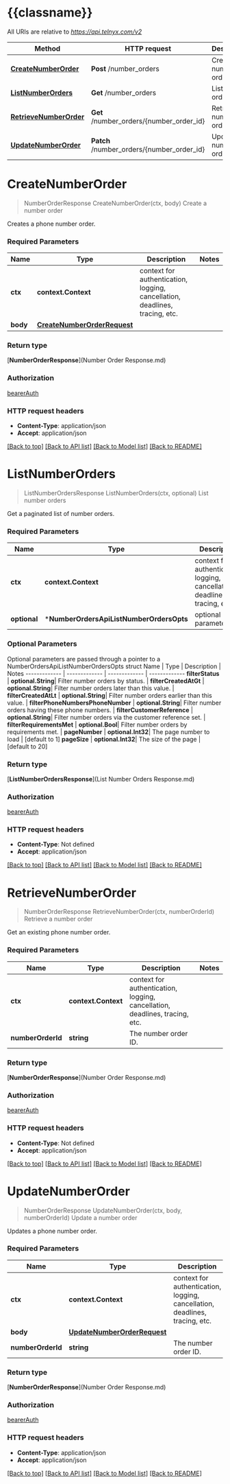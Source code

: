 # {{classname}}

All URIs are relative to *https://api.telnyx.com/v2*

Method | HTTP request | Description
------------- | ------------- | -------------
[**CreateNumberOrder**](NumberOrdersApi.md#CreateNumberOrder) | **Post** /number_orders | Create a number order
[**ListNumberOrders**](NumberOrdersApi.md#ListNumberOrders) | **Get** /number_orders | List number orders
[**RetrieveNumberOrder**](NumberOrdersApi.md#RetrieveNumberOrder) | **Get** /number_orders/{number_order_id} | Retrieve a number order
[**UpdateNumberOrder**](NumberOrdersApi.md#UpdateNumberOrder) | **Patch** /number_orders/{number_order_id} | Update a number order

# **CreateNumberOrder**
> NumberOrderResponse CreateNumberOrder(ctx, body)
Create a number order

Creates a phone number order.

### Required Parameters

Name | Type | Description  | Notes
------------- | ------------- | ------------- | -------------
 **ctx** | **context.Context** | context for authentication, logging, cancellation, deadlines, tracing, etc.
  **body** | [**CreateNumberOrderRequest**](CreateNumberOrderRequest.md)|  | 

### Return type

[**NumberOrderResponse**](Number Order Response.md)

### Authorization

[bearerAuth](../README.md#bearerAuth)

### HTTP request headers

 - **Content-Type**: application/json
 - **Accept**: application/json

[[Back to top]](#) [[Back to API list]](../README.md#documentation-for-api-endpoints) [[Back to Model list]](../README.md#documentation-for-models) [[Back to README]](../README.md)

# **ListNumberOrders**
> ListNumberOrdersResponse ListNumberOrders(ctx, optional)
List number orders

Get a paginated list of number orders.

### Required Parameters

Name | Type | Description  | Notes
------------- | ------------- | ------------- | -------------
 **ctx** | **context.Context** | context for authentication, logging, cancellation, deadlines, tracing, etc.
 **optional** | ***NumberOrdersApiListNumberOrdersOpts** | optional parameters | nil if no parameters

### Optional Parameters
Optional parameters are passed through a pointer to a NumberOrdersApiListNumberOrdersOpts struct
Name | Type | Description  | Notes
------------- | ------------- | ------------- | -------------
 **filterStatus** | **optional.String**| Filter number orders by status. | 
 **filterCreatedAtGt** | **optional.String**| Filter number orders later than this value. | 
 **filterCreatedAtLt** | **optional.String**| Filter number orders earlier than this value. | 
 **filterPhoneNumbersPhoneNumber** | **optional.String**| Filter number orders having these phone numbers. | 
 **filterCustomerReference** | **optional.String**| Filter number orders via the customer reference set. | 
 **filterRequirementsMet** | **optional.Bool**| Filter number orders by requirements met. | 
 **pageNumber** | **optional.Int32**| The page number to load | [default to 1]
 **pageSize** | **optional.Int32**| The size of the page | [default to 20]

### Return type

[**ListNumberOrdersResponse**](List Number Orders Response.md)

### Authorization

[bearerAuth](../README.md#bearerAuth)

### HTTP request headers

 - **Content-Type**: Not defined
 - **Accept**: application/json

[[Back to top]](#) [[Back to API list]](../README.md#documentation-for-api-endpoints) [[Back to Model list]](../README.md#documentation-for-models) [[Back to README]](../README.md)

# **RetrieveNumberOrder**
> NumberOrderResponse RetrieveNumberOrder(ctx, numberOrderId)
Retrieve a number order

Get an existing phone number order.

### Required Parameters

Name | Type | Description  | Notes
------------- | ------------- | ------------- | -------------
 **ctx** | **context.Context** | context for authentication, logging, cancellation, deadlines, tracing, etc.
  **numberOrderId** | **string**| The number order ID. | 

### Return type

[**NumberOrderResponse**](Number Order Response.md)

### Authorization

[bearerAuth](../README.md#bearerAuth)

### HTTP request headers

 - **Content-Type**: Not defined
 - **Accept**: application/json

[[Back to top]](#) [[Back to API list]](../README.md#documentation-for-api-endpoints) [[Back to Model list]](../README.md#documentation-for-models) [[Back to README]](../README.md)

# **UpdateNumberOrder**
> NumberOrderResponse UpdateNumberOrder(ctx, body, numberOrderId)
Update a number order

Updates a phone number order.

### Required Parameters

Name | Type | Description  | Notes
------------- | ------------- | ------------- | -------------
 **ctx** | **context.Context** | context for authentication, logging, cancellation, deadlines, tracing, etc.
  **body** | [**UpdateNumberOrderRequest**](UpdateNumberOrderRequest.md)|  | 
  **numberOrderId** | **string**| The number order ID. | 

### Return type

[**NumberOrderResponse**](Number Order Response.md)

### Authorization

[bearerAuth](../README.md#bearerAuth)

### HTTP request headers

 - **Content-Type**: application/json
 - **Accept**: application/json

[[Back to top]](#) [[Back to API list]](../README.md#documentation-for-api-endpoints) [[Back to Model list]](../README.md#documentation-for-models) [[Back to README]](../README.md)

